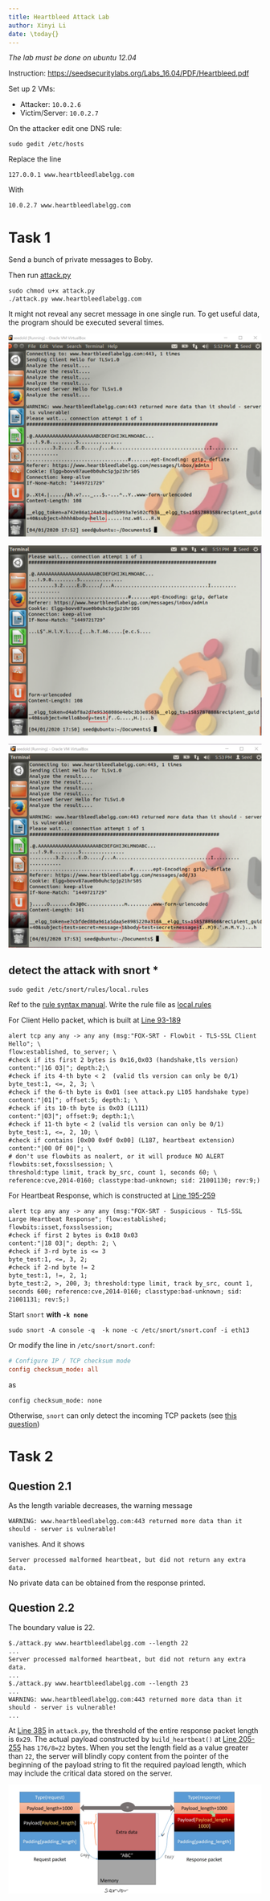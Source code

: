 ```yaml
---
title: Heartbleed Attack Lab
author: Xinyi Li
date: \today{}
---
```


*The lab must be done on ubuntu 12.04*

Instruction: https://seedsecuritylabs.org/Labs_16.04/PDF/Heartbleed.pdf

Set up 2 VMs:

- Attacker: `10.0.2.6`
- Victim/Server: `10.0.2.7`

On the attacker edit one DNS rule:

```
sudo gedit /etc/hosts
```

Replace the line

```
127.0.0.1 www.heartbleedlabelgg.com
```

With

```
10.0.2.7 www.heartbleedlabelgg.com
```


# Task 1

Send a bunch of private messages to Boby.

Then run [attack.py](./attack.py)

```
sudo chmod u+x attack.py
./attack.py www.heartbleedlabelgg.com
```

It might not reveal any secret message in one single run. To get useful data, the program should be executed several times.

![](./hello.png)

![](./test.png)

![](./message_body.png)

## detect the attack with snort \*

```
sudo gedit /etc/snort/rules/local.rules
```

Ref to the [rule syntax manual](http://manual-snort-org.s3-website-us-east-1.amazonaws.com/node27.html). Write the rule file as [local.rules](./local.rules)

For Client Hello packet, which is built at [Line 93-189](./attack.py#L93)

```shell
alert tcp any any -> any any (msg:"FOX-SRT - Flowbit - TLS-SSL Client Hello"; \
flow:established, to_server; \
#check if its first 2 bytes is 0x16,0x03 (handshake,tls version)
content:"|16 03|"; depth:2;\
#check if its 4-th byte < 2  (valid tls version can only be 0/1)
byte_test:1, <=, 2, 3; \
#check if the 6-th byte is 0x01 (see attack.py L105 handshake type)
content:"|01|"; offset:5; depth:1; \
#check if its 10-th byte is 0x03 (L111)
content:"|03|"; offset:9; depth:1;\
#check if 11-th byte < 2 (valid tls version can only be 0/1)
byte_test:1, <=, 2, 10; \
#check if contains [0x00 0x0f 0x00] (L187, heartbeat extension)
content:"|00 0f 00|"; \
# don't use flowbits as noalert, or it will produce NO ALERT
flowbits:set,foxsslsession; \
threshold:type limit, track by_src, count 1, seconds 60; \
reference:cve,2014-0160; classtype:bad-unknown; sid: 21001130; rev:9;)
```

For Heartbeat Response, which is constructed at [Line 195-259](./attack.py#L195)

```shell
alert tcp any any -> any any (msg:"FOX-SRT - Suspicious - TLS-SSL Large Heartbeat Response"; flow:established; flowbits:isset,foxsslsession;
#check if first 2 bytes is 0x18 0x03
content:"|18 03|"; depth: 2; \
#check if 3-rd byte is <= 3
byte_test:1, <=, 3, 2;
#check if 2-nd byte != 2
byte_test:1, !=, 2, 1;
byte_test:2, >, 200, 3; threshold:type limit, track by_src, count 1, seconds 600; reference:cve,2014-0160; classtype:bad-unknown; sid: 21001131; rev:5;)
```

Start `snort` **with `-k none`**

```
sudo snort -A console -q  -k none -c /etc/snort/snort.conf -i eth13
```

Or modify the line in `/etc/snort/snort.conf`:

```conf
# Configure IP / TCP checksum mode
config checksum_mode: all
```

as

```
config checksum_mode: none
```

Otherwise, `snort` can only detect the incoming TCP packets (see [this question](https://serverfault.com/questions/554713/snort-not-detecting-outgoing-traffic))

# Task 2

## Question 2.1

As the length variable decreases, the warning message

```
WARNING: www.heartbleedlabelgg.com:443 returned more data than it should - server is vulnerable!
```

vanishes. And it shows

```
Server processed malformed heartbeat, but did not return any extra data.
```

No private data can be obtained from the response printed.


## Question 2.2

The boundary value is 22.


```
$./attack.py www.heartbleedlabelgg.com --length 22
...
Server processed malformed heartbeat, but did not return any extra data.
...
$./attack.py www.heartbleedlabelgg.com --length 23
...
WARNING: www.heartbleedlabelgg.com:443 returned more data than it should - server is vulnerable!
...
```

At [Line 385](./attack.py#L385) in `attack.py`, the threshold of the entire response packet length is `0x29`. The actual payload constructed by `build_heartbeat()` at [Line 205-255](./attack.py#L205) has `176/8=22` bytes. When you set the length field as a value greater than `22`, the server will blindly copy content from the pointer of the beginning of the payload string to fit the required payload length, which may include the critical data stored on the server.

![](./packet.png)
